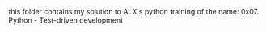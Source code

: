 this folder contains my solution to ALX's python training of the name: 0x07. Python - Test-driven development
